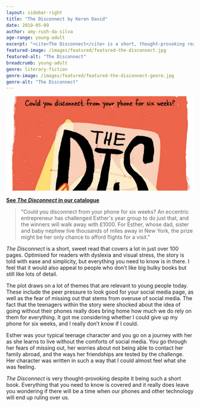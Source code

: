 ```yaml
---
layout: sidebar-right
title: "The Disconnect by Keren David"
date: 2019-05-09
author: amy-rush-da-silva
age-range: young-adult
excerpt: "<cite>The Disconnect</cite> is a short, thought-provoking read."
featured-image: /images/featured/featured-the-disconnect.jpg
featured-alt: "The Disconnect"
breadcrumb: young-adult
genre: literary-fiction
genre-image: /images/featured/featured-the-disconnect-genre.jpg
genre-alt: "The Disconnect"
---
```


![The Disconnect](/images/featured/featured-the-disconnect.jpg)

**[See <cite>The Disconnect</cite> in our catalogue](https://suffolk.spydus.co.uk/cgi-bin/spydus.exe/ENQ/OPAC/BIBENQ?BRN=2547895)**

> "Could you disconnect from your phone for six weeks? An eccentric entrepreneur has challenged Esther's year group to do just that, and the winners will walk away with £1000. For Esther, whose dad, sister and baby nephew live thousands of miles away in New York, the prize might be her only chance to afford flights for a visit."

<cite>The Disconnect</cite> is a short, sweet read that covers a lot in just over 100 pages. Optimised for readers with dyslexia and visual stress, the story is told with ease and simplicity, but everything you need to know is in there. I feel that it would also appeal to people who don’t like big bulky books but still like lots of detail.

The plot draws on a lot of themes that are relevant to young people today. These include the peer pressure to look good for your social media page, as well as the fear of missing out that stems from overuse of social media. The fact that the teenagers within the story were shocked about the idea of going without their phones really does bring home how much we do rely on them for everything. It got me considering whether I could give up my phone for six weeks, and I really don’t know if I could.

Esther was your typical teenage character and you go on a journey with her as she learns to live without the comforts of social media. You go through her fears of missing out, her worries about not being able to contact her family abroad, and the ways her friendships are tested by the challenge. Her character was written in such a way that I could almost feel what she was feeling.

<cite>The Disconnect</cite> is very thought-provoking despite it being such a short book. Everything that you need to know is covered and it really does leave you wondering if there will be a time when our phones and other technology will end up ruling over us.

